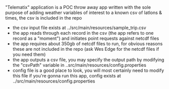 "Telematix" application is a POC throw away app written with the sole purpose of adding weather variables of interest to a known csv of latlons & times, the csv is included in the repo
- the csv input file exists at ../src/main/resources/sample_trip.csv
- the app reads through each record in the csv (the app refers to one record as a "moment") and initiates point requests against netcdf files
- the app requires about 350gb of netcdf files to run, for obvious reasons these are not included in the repo (ask Wes Edge for the netcdf files if you need them)
- the app outputs a csv file, you may specify the output path by modifying the "csvPath" variable in ..src/main/resources/config.properties
- config file is a good place to look, you will most certainly need to modify this file if you're gonna run this app, config exists at ../src/main/resources/config.properties
